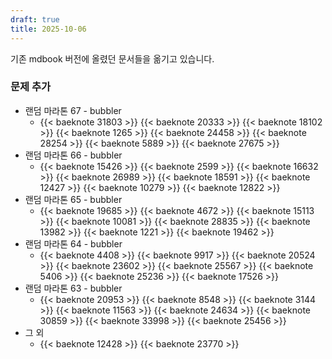 ```yaml
---
draft: true
title: 2025-10-06
---
```


기존 mdbook 버전에 올렸던 문서들을 옮기고 있습니다.

<!--more-->

### 문제 추가

* 랜덤 마라톤 67 - bubbler
  * {{< baeknote 31803 >}} {{< baeknote 20333 >}} {{< baeknote 18102 >}} {{< baeknote 1265 >}} {{< baeknote 24458 >}} {{< baeknote 28254 >}} {{< baeknote 5889 >}} {{< baeknote 27675 >}}
* 랜덤 마라톤 66 - bubbler
  * {{< baeknote 15426 >}} {{< baeknote 2599 >}} {{< baeknote 16632 >}} {{< baeknote 26989 >}} {{< baeknote 18591 >}} {{< baeknote 12427 >}} {{< baeknote 10279 >}} {{< baeknote 12822 >}}
* 랜덤 마라톤 65 - bubbler
  * {{< baeknote 19685 >}} {{< baeknote 4672 >}} {{< baeknote 15113 >}} {{< baeknote 10081 >}} {{< baeknote 28835 >}} {{< baeknote 13982 >}} {{< baeknote 1221 >}} {{< baeknote 19462 >}}
* 랜덤 마라톤 64 - bubbler
  * {{< baeknote 4408 >}} {{< baeknote 9917 >}} {{< baeknote 20524 >}} {{< baeknote 23602 >}} {{< baeknote 25567 >}} {{< baeknote 5406 >}} {{< baeknote 25236 >}} {{< baeknote 17526 >}}
* 랜덤 마라톤 63 - bubbler
  * {{< baeknote 20953 >}} {{< baeknote 8548 >}} {{< baeknote 3144 >}} {{< baeknote 11563 >}} {{< baeknote 24634 >}} {{< baeknote 30859 >}} {{< baeknote 33998 >}} {{< baeknote 25456 >}}
* 그 외
  * {{< baeknote 12428 >}} {{< baeknote 23770 >}}

